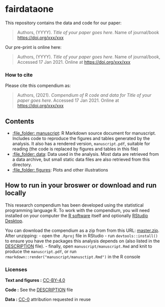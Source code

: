 
<!-- README.md is generated from README.Rmd. Please edit that file -->

# fairdataone

This repository contains the data and code for our paper:

> Authors, (YYYY). *Title of your paper goes here*. Name of journal/book
> <https://doi.org/xxx/xxx>

Our pre-print is online here:

> Authors, (YYYY). *Title of your paper goes here*. Name of
> journal/book, Accessed 17 Jan 2021. Online at
> <https://doi.org/xxx/xxx>

### How to cite

Please cite this compendium as:

> Authors, (2021). *Compendium of R code and data for Title of your
> paper goes here*. Accessed 17 Jan 2021. Online at
> <https://doi.org/xxx/xxx>

## Contents

  - [:file\_folder: manuscript](/manuscript): R Markdown source document
    for manuscript. Includes code to reproduce the figures and tables
    generated by the analysis. It also has a rendered version,
    `manuscript.pdf`, suitable for reading (the code is replaced by
    figures and tables in this file)
  - [:file\_folder: data](/manuscript/data): Data used in the analysis.
    Most data are retrieved from a data archive, but small static data
    files are also retrieved from this directory.
  - [:file\_folder: figures](/manuscript/figures): Plots and other
    illustrations

## How to run in your broswer or download and run locally

This research compendium has been developed using the statistical
programming language R. To work with the compendium, you will need
installed on your computer the [R
software](https://cloud.r-project.org/) itself and optionally [RStudio
Desktop](https://rstudio.com/products/rstudio/download/).

You can download the compendium as a zip from from this URL:
[master.zip](/archive/master.zip). After unzipping: - open the `.Rproj`
file in RStudio - run `devtools::install()` to ensure you have the
packages this analysis depends on (also listed in the
[DESCRIPTION](/DESCRIPTION) file). - finally, open
`manuscript/manuscript.Rmd` and knit to produce the `manuscript.pdf`, or
run `rmarkdown::render("manuscript/manusctipt.Rmd")` in the R console

### Licenses

**Text and figures :**
[CC-BY-4.0](http://creativecommons.org/licenses/by/4.0/)

**Code :** See the [DESCRIPTION](DESCRIPTION) file

**Data :** [CC-0](http://creativecommons.org/publicdomain/zero/1.0/)
attribution requested in reuse
